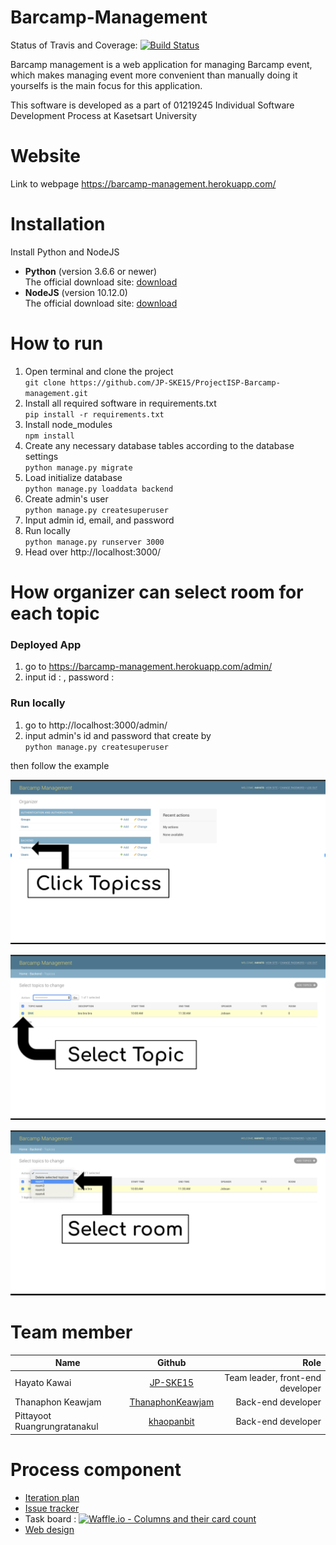 # Barcamp-Management

Status of Travis and Coverage: [![Build Status](https://travis-ci.org/JP-SKE15/ProjectISP-Barcamp-management.svg?branch=master)](https://travis-ci.org/JP-SKE15/ProjectISP-Barcamp-management)


Barcamp management is a web application for managing Barcamp event, which makes managing event more convenient than manually doing it yourselfs is the main focus for this application.

This software is developed as a part of 01219245	Individual Software Development Process at Kasetsart University

# Website

Link to webpage https://barcamp-management.herokuapp.com/

# Installation
Install Python and NodeJS<br>
* **Python** (version 3.6.6 or newer) <br>
The official download site: [download](https://www.python.org/downloads/)
    <br>
* **NodeJS** (version 10.12.0)<br>
The official download site: [download](https://nodejs.org/en/)

# How to run
1. Open terminal and clone the project <br>
`git clone https://github.com/JP-SKE15/ProjectISP-Barcamp-management.git`
2. Install all required software in requirements.txt <br>
    `pip install -r requirements.txt`
3. Install node_modules <br>
    `npm install`
4. Create any necessary database tables according to the database settings <br>
    `python manage.py migrate`
5. Load initialize database <br>
    `python manage.py loaddata backend`
6. Create admin's user <br>
    `python manage.py createsuperuser`
7. Input admin id, email, and password
8. Run locally <br>
    `python manage.py runserver 3000`
9. Head over http://localhost:3000/

# How organizer can select room for each topic

### Deployed App
  1. go to https://barcamp-management.herokuapp.com/admin/
  2. input id : , password :

### Run locally
   1. go to http://localhost:3000/admin/
   2. input admin's id and password that create by <br>
    `python manage.py createsuperuser`

then follow the example

![click](/IterationPlan-and-Design/Django-admin/click.png)
  
![topic](/IterationPlan-and-Design/Django-admin/topic.png)
  
![room](/IterationPlan-and-Design/Django-admin/room.png)

# Team member

| Name        | Github  | Role |
| ------------- |:-----:| -----: |
| Hayato Kawai       | [JP-SKE15](https://github.com/JP-SKE15) | Team leader, front-end developer |
| Thanaphon Keawjam     |   [ThanaphonKeawjam](https://github.com/ThanaphonKeawjam) | Back-end developer |
| Pittayoot Ruangrungratanakul |    [khaopanbit](https://github.com/khaopanbit) |  Back-end developer |


# Process component

- [Iteration plan](https://github.com/JP-SKE15/ProjectISP-Barcamp-management/wiki/Iteration-plan)
- [Issue tracker](https://github.com/JP-SKE15/ProjectISP-Barcamp-management/issues)
- Task board : [![Waffle.io - Columns and their card count](https://badge.waffle.io/JP-SKE15/ProjectISP-Barcamp-management.svg?columns=all)](https://waffle.io/JP-SKE15/ProjectISP-Barcamp-management)
- [Web design](https://github.com/JP-SKE15/ProjectISP-Barcamp-management/blob/master/IterationPlan-and-Design/design.md)
